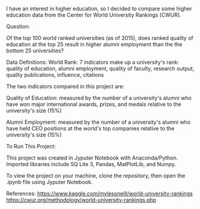 I have an interest in higher education, so I decided to compare some higher education data from the Center for World University Rankings (CWUR).

Question:

Of the top 100 world ranked universities (as of 2015), does ranked quality of education at the top 25 result in higher alumni employment than the the bottom 25 universities?

Data Definitions:
World Rank: 7 indicators make up a university's rank: quality of education, alumni employment, quality of faculty, research output, quality publications, influence, citations

The two indicators compared in this project are:

Quality of Education: measured by the number of a university's alumni who have won major international awards, prizes, and medals relative to the university's size (15%)

Alumni Employment: measured by the number of a university's alumni who have held CEO positions at the world's top companies relative to the university's size (15%)

To Run This Project:

This project was created in Jyputer Notebook with Anaconda/Python. Imported libraries include SQ Lite 3, Pandas, MatPlotLib, and Numpy.

To view the project on your machine, clone the repository, then open the .ipynb file using Jyputer Notebook.

References:
https://www.kaggle.com/mylesoneill/world-university-rankings 
https://cwur.org/methodology/world-university-rankings.php